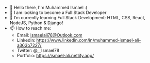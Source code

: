 
* 👋 Hello there, I'm Muhammed Ismael :)
* 👀 I am looking to become a Full Stack Developer
* 🌱 I’m currently learning Full Stack Development: HTML, CSS, React, NodeJS, Python & Django!
* 📫 How to reach me:
   *  Email: Ismaelali78@Outlook.com
   *  LinkedIn: https://www.linkedin.com/in/muhammed-ismael-ali-a363b7227/
   *  Twitter: @__Ismael78
   *  Portfolio: https://ismael-ali.netlify.app/

